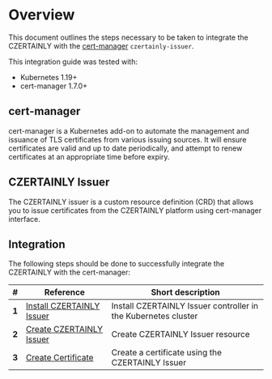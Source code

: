# Overview

This document outlines the steps necessary to be taken to integrate the CZERTAINLY with the [cert-manager](https://cert-manager.io/) `czertainly-issuer`.

This integration guide was tested with:
- Kubernetes 1.19+
- cert-manager 1.7.0+

## cert-manager

cert-manager is a Kubernetes add-on to automate the management and issuance of TLS certificates from various issuing sources. It will ensure certificates are valid and up to date periodically, and attempt to renew certificates at an appropriate time before expiry.

## CZERTAINLY Issuer

The CZERTAINLY issuer is a custom resource definition (CRD) that allows you to issue certificates from the CZERTAINLY platform using cert-manager interface.

## Integration

The following steps should be done to successfully integrate the CZERTAINLY with the cert-manager:

| #     | Reference                                                | Short description                                              |
|-------|----------------------------------------------------------|----------------------------------------------------------------|
| **1** | [Install CZERTAINLY Issuer](./install-czertainly-issuer) | Install CZERTAINLY Issuer controller in the Kubernetes cluster |
| **2** | [Create CZERTAINLY Issuer](./create-czertainly-issuer)   | Create CZERTAINLY Issuer resource                              |
| **3** | [Create Certificate](./create-certificate)               | Create a certificate using the CZERTAINLY Issuer               |
